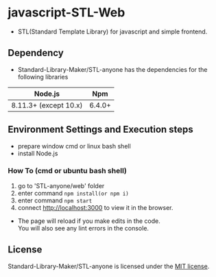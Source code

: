 # javascript-STL-Web
- STL(Standard Template Library) for javascript and simple frontend.

## Dependency

- Standard-Library-Maker/STL-anyone has the dependencies for the following libraries

| Node.js               | Npm     | 
| --------------------- | ------- | 
| 8.11.3+ (except 10.x) | 6.4.0+  |

## Environment Settings and Execution steps
- prepare window cmd or linux bash shell
- install Node.js 

### How To (cmd or ubuntu bash shell)
1. go to 'STL-anyone/web' folder
2. enter command `npm install(or npm i)`
3. enter command `npm start`
4. connect [http://localhost:3000](http://localhost:3000) to view it in the browser.

* The page will reload if you make edits in the code.<br>
You will also see any lint errors in the console.

## License

Standard-Library-Maker/STL-anyone is licensed under the [MIT license](https://github.com/d2-klc/js-stl/blob/master/LICENSE).
